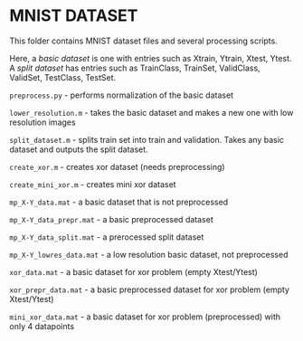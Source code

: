 MNIST DATASET
=============

This folder contains MNIST dataset files and several processing scripts.

Here, a *basic dataset* is one with entries such as Xtrain, Ytrain, Xtest, Ytest.
A *split dataset* has entries such as TrainClass, TrainSet, ValidClass, ValidSet,
TestClass, TestSet.

`preprocess.py` - performs normalization of the basic dataset

`lower_resolution.m` - takes the basic dataset and makes a new one with low
resolution images

`split_dataset.m` - splits train set into train and validation. Takes any basic 
dataset and outputs the split dataset.

`create_xor.m` - creates xor dataset (needs preprocessing)

`create_mini_xor.m` - creates mini xor dataset

`mp_X-Y_data.mat` - a basic dataset that is not preprocessed

`mp_X-Y_data_prepr.mat` - a basic preprocessed dataset 

`mp_X-Y_data_split.mat` - a prerocessed split dataset

`mp_X-Y_lowres_data.mat` - a low resolution basic dataset, not preprocessed

`xor_data.mat` - a basic dataset for xor problem (empty Xtest/Ytest)

`xor_prepr_data.mat` - a basic preprocessed dataset for xor problem (empty Xtest/Ytest)

`mini_xor_data.mat` - a basic dataset for xor problem (preprocessed) with only 4 datapoints
